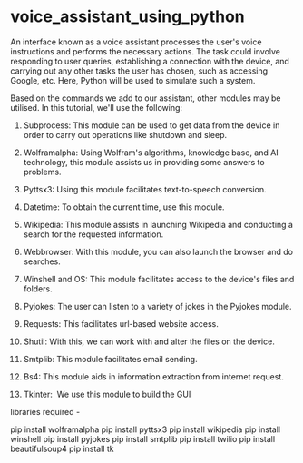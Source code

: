 # voice_assistant_using_python

An interface known as a voice assistant processes the user's voice instructions and performs the necessary actions. The task could involve responding to user queries, establishing a connection with the device, and carrying out any other tasks the user has chosen, such as accessing Google, etc. Here, Python will be used to simulate such a system.

Based on the commands we add to our assistant, other modules may be utilised. In this tutorial, we'll use the following:

1. Subprocess: This module can be used to get data from the device in order to carry out operations like shutdown and sleep.

2. Wolframalpha: Using Wolfram's algorithms, knowledge base, and AI technology, this module assists us in providing some answers to problems.

3. Pyttsx3: Using this module facilitates text-to-speech conversion.

4. Datetime: To obtain the current time, use this module.

5. Wikipedia: This module assists in launching Wikipedia and conducting a search for the requested information.

6. Webbrowser: With this module, you can also launch the browser and do searches.

7. Winshell and OS: This module facilitates access to the device's files and folders.

8. Pyjokes: The user can listen to a variety of jokes in the Pyjokes module.

9. Requests: This facilitates url-based website access.

10. Shutil: With this, we can work with and alter the files on the device.

11. Smtplib: This module facilitates email sending.

12. Bs4: This module aids in information extraction from internet request.

13. Tkinter:  We use this module to build the GUI

libraries required - 

pip install wolframalpha
pip install pyttsx3
pip install wikipedia
pip install winshell
pip install pyjokes
pip install smtplib
pip install twilio
pip install beautifulsoup4
pip install tk
